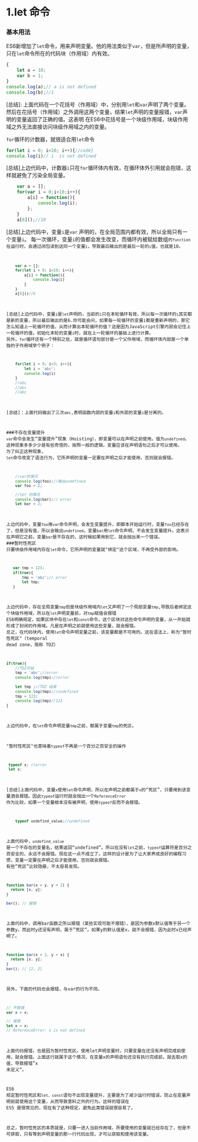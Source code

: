 # 1.let 命令
### 基本用法
ES6新增加了<code>let</code>命令，用来声明变量。他的用法类似于<code>var</code>，但是所声明的变量，只在<code>let</code>命令所在的代码块（作用域）内有效。

```javascript
{
    let a = 10;
    var b = 1;
}
console.log(a);// a is not defined
console.log(b);//1
```
[总结]: 上面代码在一个花括号（作用域）中，分别用<code>let</code>和<code>var</code>声明了两个变量。然后在花括号（作用域）之外调用这两个变量，结果<code>let</code>声明的变量报错，<code>var</code>声明的变量返回了正确的值。这表明 在ES6中花括号是一个块级作用域，块级作用域之外无法直接访问块级作用域之内的变量。

<code>for</code>循环的计数器，就很适合用<code>let</code>命令
```javascript
for(let i = 0; i<10; i++){//code}
console.log(i)// i  is not defined
```
[总结]上边代码中，计数器<code>i</code>只在<code>for</code>循环体内有效，在循环体外引用就会抱错，这样就避免了污染全局变量。

```javascript
    var a = [];
    for(var i = 0;i<10;i++){
        a[i] = function(){
            console.log(i);
        };
    }
    a[6]();//10
```
[总结]上边代码中，变量<code>i</code>是<code>var</code> 声明的，在全局范围内都有效，所以全局只有一个变量<code>i</code>。
每一次循环，变量<code>i</code>的值都会发生改变，而循环内被赋给数组<code><a>的<code>function</code>在运行时，会通过闭包读到这同一个变量<code>i</code>，导致最后输出的是最后一轮的<code>i</code>值，也就是10。

```javascript
    var a = [];
    for(let i = 0; i<10; i++){
        a[i] = function(){
            console.log(i)
        }
    }
    a[6]()//6
```
[总结]上边代码中，变量<code>i</code>是<code>let</code>声明的，当前的<code>i</code>只在本轮循环有效，所以每一次循环的<code>i</code>其实都是新的变量，所以最后输出的是6.你可能会问，如果每一轮循环的变量i都是重新声明的，那它怎么知道上一轮循环的值，从而计算出本轮循环的值？这是因为JavaScript引擎内部会记住上一轮循环的值，初始化本轮的变量<code>i</code>时，就在上一轮循环的基础上进行计算。
另外，<code>for</code>循环还有一个特别之处，就是循环语句部分是一个父作用域，而循环体内部是一个单独的子作用域举个例子：
```javascript
    for(let i = 0; i<3; i++){
        let i = 'abc';
        console.log(i)
    }
    //abc
    //abc
    //abc
```
[总结]：上面代码输出了三次<code>abc</code>,表明函数内部的变量<code>i</code>和外部的变量<code>i</code>是分离的。

###不存在变量提升
<code>var</code>命令会发生“变量提升”现象（Hoisting），即变量可以在声明之前使用，值为<code>undefined</code>。这种现象多多少少是有些奇怪的，按照一般的逻辑，变量应该在声明语句之后才可以使用。
为了纠正这种现象， <code>let</code>命令改变了语法行为，它所声明的变量一定要在声明之后才能使用，否则就会报错。
```javascript
    //var的情况
    console.log(foo);//输出undefined
    var foo = 2;

    //let 的情况
    console.log(bar);// error
    let bar = 2;
```
上边代码中，变量<code>foo</code>用<code>var</code>命令声明，会发生变量提升，即脚本开始运行时，变量<code>foo</code>已经存在了，但是没有值，所以会输出<code>undefined</code>。变量<code>bar</code>用<code>let</code>命令声明，不会发生变量提升。这表示在声明它之前，变量<code>bar</code>是不存在的，这时候如果用到它，就会抛出来一个错误。
 ###暂时性死区
 只要块级作用域内存在<code>let</code>命令，它所声明的变量就"绑定"这个区域，不再受外部的影响。
 ```javascript 
    var tmp = 123;
    if(true){
        tmp = 'abc';// error
        let tmp;
    }
 ```
 上边代码中，存在全局变量<code>tmp</code>但是块级作用域内<code>let</code>又声明了一个局部变量<code>tmp</code>,导致后者绑定这个块级作用域，所以在<code>let</code>声明变量前，对<code>tmp</code>赋值会报错
 ES6明确规定，如果区块中存在<code>let</code>和<code>const</code>命令，这个区块对这些命令声明的变量，从一开始就形成了封闭的作用域。凡是在声明之前就使用这些变量，就会报错。
 总之，在代码块内，使用<code>let</code>命令声明变量之前，该变量都是不可用的。这在语法上，称为"暂时性死区"（temporal dead zone，简称 TDZ）
```javascript
if(true){
    //TDZ开始 
    tmp = 'abc';//error
    console.log(tmp);//error
    
    let tmp ;//TDZ 结束
    console.log(tmp);//undefined
    tmp = 123;
    console.log(tmp)//123
}
```
上边代码中，在<code>let</code>命令声明变量<code>tmp</code>之前，都属于变量<code>tmp</code>的死区。

"暂时性死区"也意味着<code>typeof</code>不再是一个百分之百安全的操作
```javascript
 typeof x; //error
 let x;
```
[总结]上面代码中，变量<code>x</code>使用<code>let</code>命令声明，所以在声明之前都属于<code>x</code>的“死区”，只要用到该变量酒会报错。因此<code>typeof</code>运行时就会抛出一个<code>ReferenceError</code>
作为比较，如果一个变量根本没有被声明，使用<code>typeof</code>反而不会报错。
```javascript
    typeof undefind_value;//undefined
```
上面代码中，<code>undefind_value</code> 是一个不存在的变量名，结果返回“undefined”。所以在没有<code>let</code>之前，<code>typeof</code>运算符是百分之百安全的，永远不会报错。现在这一点不成立了。这样的设计是为了让大家养成良好的编程习惯，变量一定要在声明之后才能使用，否则就会报错。
有些“死区”比较隐蔽，不太容易发现。
```javascript
function bar(x = y, y = 2) {
  return [x, y];
}

bar(); // 报错
```
上面代码中，调用bar函数之所以报错（某些实现可能不报错），是因为参数x默认值等于另一个参数y，而此时y还没有声明，属于”死区“。如果y的默认值是x，就不会报错，因为此时x已经声明了。
```javascript
function bar(x = 2, y = x) {
  return [x, y];
}
bar(); // [2, 2]
```
另外，下面的代码也会报错，与var的行为不同。
```javascript
// 不报错
var x = x;

// 报错
let x = x;
// ReferenceError: x is not defined
```
上面代码报错，也是因为暂时性死区。使用let声明变量时，只要变量在还没有声明完成前使用，就会报错。上面这行就属于这个情况，在变量x的声明语句还没有执行完成前，就去取x的值，导致报错”x 未定义“。

ES6 规定暂时性死区和<code>let、const</code>语句不出现变量提升，主要是为了减少运行时错误，防止在变量声明前就使用这个变量，从而导致意料之外的行为。这样的错误在 ES5 是很常见的，现在有了这种规定，避免此类错误就很容易了。

总之，暂时性死区的本质就是，只要一进入当前作用域，所要使用的变量就已经存在了，但是不可获取，只有等到声明变量的那一行代码出现，才可以获取和使用该变量。

